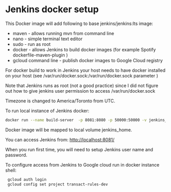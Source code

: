 # Jenkins docker setup

This Docker image will add following to base jenkins/jenkins:lts image:

- maven - allows running mvn from command line
- nano - simple terminal text editor
- sudo - run as root
- docker - allows Jenkins to build docker images (for example Spotify dockerfile-maven-plugin )
- gcloud command line - publish docker images to Google Cloud registry

For docker build to work in Jenkins your host needs to have docker installed on your host (see /var/run/docker.sock:/var/run/docker.sock parameter )

Note that Jenkins runs as root (not a good practice) since I did not figure out how to give jenkins user permission to access /var/run/docker.sock

Timezone is changed to America/Toronto from UTC.

To run local instance of Jenkins docker:

```bash
docker run --name build-server  -p 8081:8080 -p 50000:50000 -v jenkins_home:/var/jenkins_home -v /var/run/docker.sock:/var/run/docker.sock trules_jenkins
```

Docker image will be mapped to local volume jenkins_home.

You can access Jenkins from: [http://localhost:8081/](http://localhost:8081/)

When you run first time, you will need to setup Jenkins user name and password. 

To configure access from Jenkins to Google cloud run in docker instance shell:
```bash
 gcloud auth login
 gcloud config set project transact-rules-dev
```

